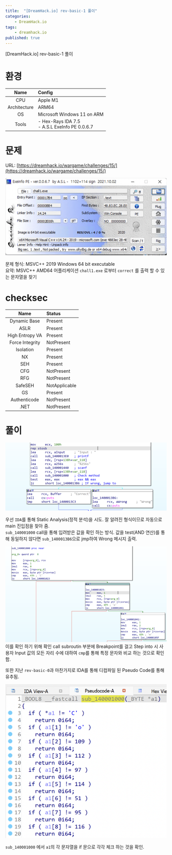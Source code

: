 ```yaml
---
title:  "[DreamHack.io] rev-basic-1 풀이"
categories:
    - DreamHack.io
tags:
    - dreamhack.io
published: true
---
```

[DreamHack.io] rev-basic-1 풀이

# 환경
|Name|Config|
|:---:|:---|
|CPU|Apple M1|
|Architecture|ARM64|
|OS|Microsoft Windows 11 on ARM|
|Tools|- Hex-Rays IDA 7.5<br/>- A.S.L ExeInfo PE 0.0.6.7|

# 문제
URL: [https://dreamhack.io/wargame/challenges/15/](https://dreamhack.io/wargame/challenges/15/)

![](/assets/DreamHack/rev-basic-1-1.png)

문제 형식: MSVC++ 2019 Windows 64 bit executable   
요약: MSVC++ AMD64 어플리케이션 `chall1.exe` 로부터 `correct` 를 출력 할 수 있는 문자열을 찾기

# checksec

|Name|Status|
|:---:|:---|
|Dynamic Base|Present|
|ASLR|Present|
|High Entropy VA|Present|
|Force Integrity|NotPresent|
|Isolation|Present|
|NX|Present|
|SEH|Present|
|CFG|NotPresent|
|RFG|NotPresent|
|SafeSEH|NotApplicable|
|GS|Present|
|Authenticode|NotPresent|
|.NET|NotPresent|

# 풀이
![](/assets/DreamHack/rev-basic-1-2.png)

우선 `IDA`를 통해 Static Analysis(정적 분석)을 시도. 잘 알려진 형식이므로 자동으로 main 진입점을 찾아 줌.   
`sub_140001000` call을 통해 입려받은 값을 확인 하는 방식. 값을 test(AND 연산)를 통해 동일하지 않다면 `sub_1400013B6`으로 jmp하여 Wrong 메시지 출력.

![](/assets/DreamHack/rev-basic-1-3.png)   
이를 확인 하기 위해 확인 call subroutin 부분에 Breakpoint를 걸고 Step into 시 사용자 Input 값의 모든 자리 수에 대하여 `cmp`를 통해 특정 문자와 비교 하는 것으로 확인 함.

또한 지난 `rev-basic-0`과 마찬가지로 IDA를 통해 디컴파일 된 Pseudo Code를 통해 유추됨.

![](/assets/DreamHack/rev-basic-1.png)

`sub_140001000` 에서 `a1`의 각 문자열을 if 문으로 각각 체크 하는 것을 확인.